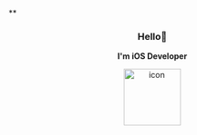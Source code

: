 **<h3 align="center">Hello📮</h3>
**<div align="center">I'm iOS Developer </div>**

<p align="center" display="inline-block">
  <img src="https://techstack-generator.vercel.app/swift-icon.svg" alt="icon" width="100" height="100" />
</p>
